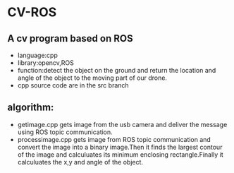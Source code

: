 # CV-ROS
## A cv program based on ROS
* language:cpp
* library:opencv,ROS
* function:detect the object on the ground and return the location and angle of the object to the moving part of our drone.
* cpp source code are in the src branch
## algorithm:
* getimage.cpp gets image from the usb camera and deliver the message using ROS topic communication.
* processimage.cpp gets image from ROS topic communication and convert the image into a binary image.Then it finds the largest contour of the image and calculuates its minimum enclosing rectangle.Finally it calculuates the x,y and angle of the object.
